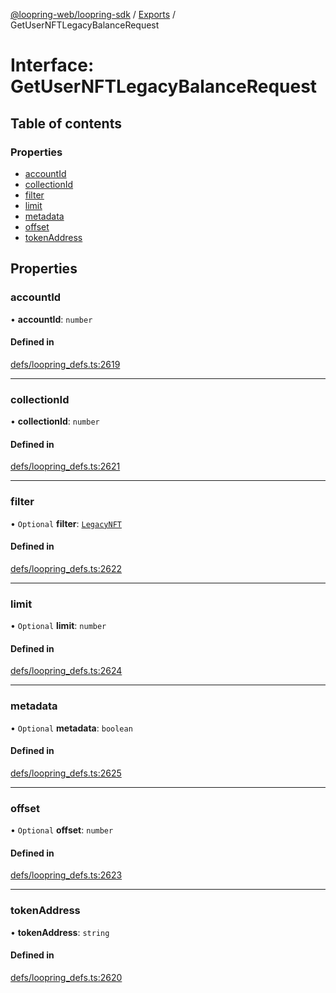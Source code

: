 [@loopring-web/loopring-sdk](../README.md) / [Exports](../modules.md) / GetUserNFTLegacyBalanceRequest

# Interface: GetUserNFTLegacyBalanceRequest

## Table of contents

### Properties

- [accountId](GetUserNFTLegacyBalanceRequest.md#accountid)
- [collectionId](GetUserNFTLegacyBalanceRequest.md#collectionid)
- [filter](GetUserNFTLegacyBalanceRequest.md#filter)
- [limit](GetUserNFTLegacyBalanceRequest.md#limit)
- [metadata](GetUserNFTLegacyBalanceRequest.md#metadata)
- [offset](GetUserNFTLegacyBalanceRequest.md#offset)
- [tokenAddress](GetUserNFTLegacyBalanceRequest.md#tokenaddress)

## Properties

### accountId

• **accountId**: `number`

#### Defined in

[defs/loopring_defs.ts:2619](https://github.com/Loopring/loopring_sdk/blob/427d9da/src/defs/loopring_defs.ts#L2619)

___

### collectionId

• **collectionId**: `number`

#### Defined in

[defs/loopring_defs.ts:2621](https://github.com/Loopring/loopring_sdk/blob/427d9da/src/defs/loopring_defs.ts#L2621)

___

### filter

• `Optional` **filter**: [`LegacyNFT`](../enums/LegacyNFT.md)

#### Defined in

[defs/loopring_defs.ts:2622](https://github.com/Loopring/loopring_sdk/blob/427d9da/src/defs/loopring_defs.ts#L2622)

___

### limit

• `Optional` **limit**: `number`

#### Defined in

[defs/loopring_defs.ts:2624](https://github.com/Loopring/loopring_sdk/blob/427d9da/src/defs/loopring_defs.ts#L2624)

___

### metadata

• `Optional` **metadata**: `boolean`

#### Defined in

[defs/loopring_defs.ts:2625](https://github.com/Loopring/loopring_sdk/blob/427d9da/src/defs/loopring_defs.ts#L2625)

___

### offset

• `Optional` **offset**: `number`

#### Defined in

[defs/loopring_defs.ts:2623](https://github.com/Loopring/loopring_sdk/blob/427d9da/src/defs/loopring_defs.ts#L2623)

___

### tokenAddress

• **tokenAddress**: `string`

#### Defined in

[defs/loopring_defs.ts:2620](https://github.com/Loopring/loopring_sdk/blob/427d9da/src/defs/loopring_defs.ts#L2620)
